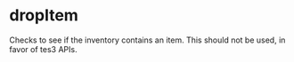 # dropItem

Checks to see if the inventory contains an item. This should not be used, in favor of tes3 APIs.
